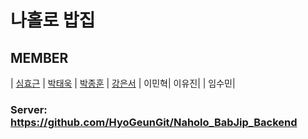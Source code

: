 # 나홀로 밥집
## MEMBER
| [심효근](https://github.com/HyoGeunGit)  | [박태욱](https://github.com/akat32)   | [박종훈](https://github.com/Andy-0414)     | [강은서](https://github.com/KangEunseo)   | 이민혁|  이유진| | 임수민| 

### Server: https://github.com/HyoGeunGit/Naholo_BabJip_Backend
